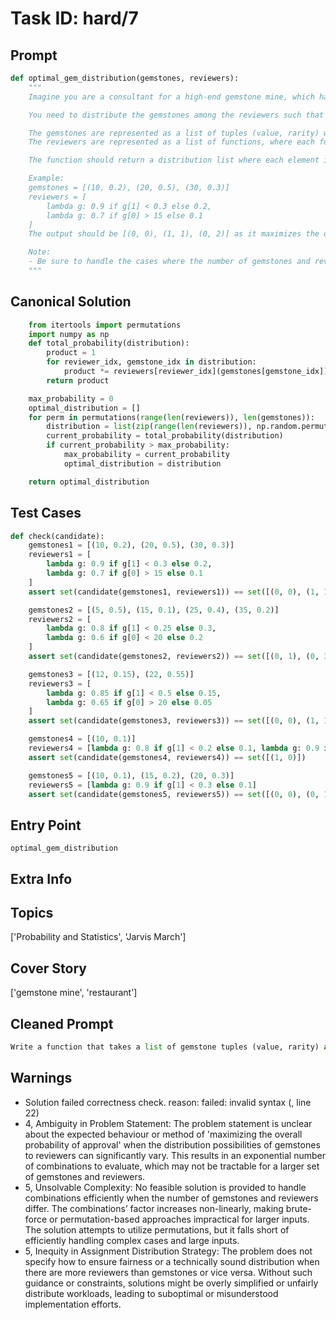 # Task ID: hard/7

## Prompt

```python
def optimal_gem_distribution(gemstones, reviewers):
    """
    Imagine you are a consultant for a high-end gemstone mine, which has recently discovered treasures requiring unique expertise to evaluate. Each gemstone is unique in its value and rarity. Besides, there is a list of expert reviewers, each with a probability of approving a gemstone based on its characteristics.

    You need to distribute the gemstones among the reviewers such that the probability of getting all gemstones approved is maximized, even if the numbers of gemstones and reviewers are different.

    The gemstones are represented as a list of tuples (value, rarity) where value is an integer and rarity is a float.
    The reviewers are represented as a list of functions, where each function takes a gemstone tuple and returns the probability (0 <= p <= 1) of that reviewer approving the gemstone.

    The function should return a distribution list where each element is a tuple (reviewer_index, gemstone_index) indicating that the gemstone at gemstone_index is assigned to the reviewer at reviewer_index to maximize the overall probability of approval. If there are more gemstones than reviewers, each reviewer can review more than one gemstone; if there are more reviewers than gemstones, some reviewers may not receive a gemstone.

    Example:
    gemstones = [(10, 0.2), (20, 0.5), (30, 0.3)]
    reviewers = [
        lambda g: 0.9 if g[1] < 0.3 else 0.2,
        lambda g: 0.7 if g[0] > 15 else 0.1
    ]
    The output should be [(0, 0), (1, 1), (0, 2)] as it maximizes the overall probability of approval.

    Note:
    - Be sure to handle the cases where the number of gemstones and reviewers are different.
    """
```

## Canonical Solution

```python
    from itertools import permutations
    import numpy as np
    def total_probability(distribution):
        product = 1
        for reviewer_idx, gemstone_idx in distribution:
            product *= reviewers[reviewer_idx](gemstones[gemstone_idx])
        return product

    max_probability = 0
    optimal_distribution = []
    for perm in permutations(range(len(reviewers)), len(gemstones)):
        distribution = list(zip(range(len(reviewers)), np.random.permutation(perm)))
        current_probability = total_probability(distribution)
        if current_probability > max_probability:
            max_probability = current_probability
            optimal_distribution = distribution

    return optimal_distribution
```

## Test Cases

```python
def check(candidate):
    gemstones1 = [(10, 0.2), (20, 0.5), (30, 0.3)]
    reviewers1 = [
        lambda g: 0.9 if g[1] < 0.3 else 0.2,
        lambda g: 0.7 if g[0] > 15 else 0.1
    ]
    assert set(candidate(gemstones1, reviewers1)) == set([(0, 0), (1, 1), (0, 2)])

    gemstones2 = [(5, 0.5), (15, 0.1), (25, 0.4), (35, 0.2)]
    reviewers2 = [
        lambda g: 0.8 if g[1] < 0.25 else 0.3,
        lambda g: 0.6 if g[0] < 20 else 0.2
    ]
    assert set(candidate(gemstones2, reviewers2)) == set([(0, 1), (0, 3), (1, 0), (1, 2)])

    gemstones3 = [(12, 0.15), (22, 0.55)]
    reviewers3 = [
        lambda g: 0.85 if g[1] < 0.5 else 0.15,
        lambda g: 0.65 if g[0] > 20 else 0.05
    ]
    assert set(candidate(gemstones3, reviewers3)) == set([(0, 0), (1, 1)])

    gemstones4 = [(10, 0.1)]
    reviewers4 = [lambda g: 0.8 if g[1] < 0.2 else 0.1, lambda g: 0.9 if g[1] < 0.2 else 0.2]
    assert set(candidate(gemstones4, reviewers4)) == set([(1, 0)])

    gemstones5 = [(10, 0.1), (15, 0.2), (20, 0.3)]
    reviewers5 = [lambda g: 0.9 if g[1] < 0.3 else 0.1]
    assert set(candidate(gemstones5, reviewers5)) == set([(0, 0), (0, 1), (0, 2)])
```

## Entry Point

`optimal_gem_distribution`

## Extra Info

## Topics

['Probability and Statistics', 'Jarvis March']

## Cover Story

['gemstone mine', 'restaurant']

## Cleaned Prompt

```python
Write a function that takes a list of gemstone tuples (value, rarity) and a list of reviewer functions. Each reviewer function takes a gemstone tuple and returns the probability of approving the gemstone. The function should return a list of tuples (reviewer_index, gemstone_index) to maximize the probability of all gemstones getting approved. - Gemstones are represented as (value, rarity) tuples. - Reviewers are functions returning probabilities based on gemstone characteristics. - Handle different counts of gemstones and reviewers. Each reviewer can handle multiple gemstones or may not receive any, depending on the counts.
```

## Warnings

- Solution failed correctness check. reason: failed: invalid syntax (<string>, line 22)
- 4, Ambiguity in Problem Statement: The problem statement is unclear about the expected behaviour or method of 'maximizing the overall probability of approval' when the distribution possibilities of gemstones to reviewers can significantly vary. This results in an exponential number of combinations to evaluate, which may not be tractable for a larger set of gemstones and reviewers.
- 5, Unsolvable Complexity: No feasible solution is provided to handle combinations efficiently when the number of gemstones and reviewers differ. The combinations’ factor increases non-linearly, making brute-force or permutation-based approaches impractical for larger inputs. The solution attempts to utilize permutations, but it falls short of efficiently handling complex cases and large inputs.
- 5, Inequity in Assignment Distribution Strategy: The problem does not specify how to ensure fairness or a technically sound distribution when there are more reviewers than gemstones or vice versa. Without such guidance or constraints, solutions might be overly simplified or unfairly distribute workloads, leading to suboptimal or misunderstood implementation efforts.

